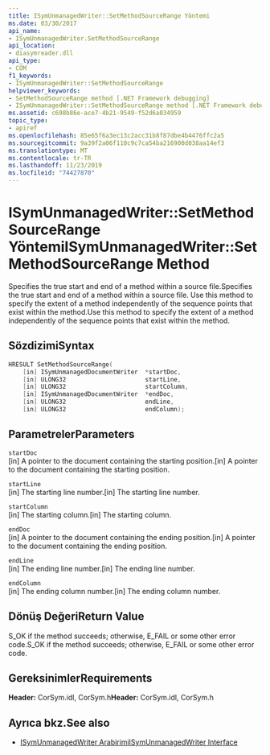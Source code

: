 ```yaml
---
title: ISymUnmanagedWriter::SetMethodSourceRange Yöntemi
ms.date: 03/30/2017
api_name:
- ISymUnmanagedWriter.SetMethodSourceRange
api_location:
- diasymreader.dll
api_type:
- COM
f1_keywords:
- ISymUnmanagedWriter::SetMethodSourceRange
helpviewer_keywords:
- SetMethodSourceRange method [.NET Framework debugging]
- ISymUnmanagedWriter::SetMethodSourceRange method [.NET Framework debugging]
ms.assetid: c698b86e-ace7-4b21-9549-f52d6a034959
topic_type:
- apiref
ms.openlocfilehash: 85e65f6a3ec13c2acc31b8f87dbe4b4476ffc2a5
ms.sourcegitcommit: 9a39f2a06f110c9c7ca54ba216900d038aa14ef3
ms.translationtype: MT
ms.contentlocale: tr-TR
ms.lasthandoff: 11/23/2019
ms.locfileid: "74427870"
---
```

# <a name="isymunmanagedwritersetmethodsourcerange-method"></a><span data-ttu-id="afab1-102">ISymUnmanagedWriter::SetMethodSourceRange Yöntemi</span><span class="sxs-lookup"><span data-stu-id="afab1-102">ISymUnmanagedWriter::SetMethodSourceRange Method</span></span>
<span data-ttu-id="afab1-103">Specifies the true start and end of a method within a source file.</span><span class="sxs-lookup"><span data-stu-id="afab1-103">Specifies the true start and end of a method within a source file.</span></span> <span data-ttu-id="afab1-104">Use this method to specify the extent of a method independently of the sequence points that exist within the method.</span><span class="sxs-lookup"><span data-stu-id="afab1-104">Use this method to specify the extent of a method independently of the sequence points that exist within the method.</span></span>  
  
## <a name="syntax"></a><span data-ttu-id="afab1-105">Sözdizimi</span><span class="sxs-lookup"><span data-stu-id="afab1-105">Syntax</span></span>  
  
```cpp  
HRESULT SetMethodSourceRange(  
    [in] ISymUnmanagedDocumentWriter  *startDoc,  
    [in] ULONG32                      startLine,  
    [in] ULONG32                      startColumn,  
    [in] ISymUnmanagedDocumentWriter  *endDoc,  
    [in] ULONG32                      endLine,  
    [in] ULONG32                      endColumn);  
```  
  
## <a name="parameters"></a><span data-ttu-id="afab1-106">Parametreler</span><span class="sxs-lookup"><span data-stu-id="afab1-106">Parameters</span></span>  
 `startDoc`  
 <span data-ttu-id="afab1-107">[in] A pointer to the document containing the starting position.</span><span class="sxs-lookup"><span data-stu-id="afab1-107">[in] A pointer to the document containing the starting position.</span></span>  
  
 `startLine`  
 <span data-ttu-id="afab1-108">[in] The starting line number.</span><span class="sxs-lookup"><span data-stu-id="afab1-108">[in] The starting line number.</span></span>  
  
 `startColumn`  
 <span data-ttu-id="afab1-109">[in] The starting column.</span><span class="sxs-lookup"><span data-stu-id="afab1-109">[in] The starting column.</span></span>  
  
 `endDoc`  
 <span data-ttu-id="afab1-110">[in] A pointer to the document containing the ending position.</span><span class="sxs-lookup"><span data-stu-id="afab1-110">[in] A pointer to the document containing the ending position.</span></span>  
  
 `endLine`  
 <span data-ttu-id="afab1-111">[in] The ending line number.</span><span class="sxs-lookup"><span data-stu-id="afab1-111">[in] The ending line number.</span></span>  
  
 `endColumn`  
 <span data-ttu-id="afab1-112">[in] The ending column number.</span><span class="sxs-lookup"><span data-stu-id="afab1-112">[in] The ending column number.</span></span>  
  
## <a name="return-value"></a><span data-ttu-id="afab1-113">Dönüş Değeri</span><span class="sxs-lookup"><span data-stu-id="afab1-113">Return Value</span></span>  
 <span data-ttu-id="afab1-114">S_OK if the method succeeds; otherwise, E_FAIL or some other error code.</span><span class="sxs-lookup"><span data-stu-id="afab1-114">S_OK if the method succeeds; otherwise, E_FAIL or some other error code.</span></span>  
  
## <a name="requirements"></a><span data-ttu-id="afab1-115">Gereksinimler</span><span class="sxs-lookup"><span data-stu-id="afab1-115">Requirements</span></span>  
 <span data-ttu-id="afab1-116">**Header:** CorSym.idl, CorSym.h</span><span class="sxs-lookup"><span data-stu-id="afab1-116">**Header:** CorSym.idl, CorSym.h</span></span>  
  
## <a name="see-also"></a><span data-ttu-id="afab1-117">Ayrıca bkz.</span><span class="sxs-lookup"><span data-stu-id="afab1-117">See also</span></span>

- [<span data-ttu-id="afab1-118">ISymUnmanagedWriter Arabirimi</span><span class="sxs-lookup"><span data-stu-id="afab1-118">ISymUnmanagedWriter Interface</span></span>](../../../../docs/framework/unmanaged-api/diagnostics/isymunmanagedwriter-interface.md)
